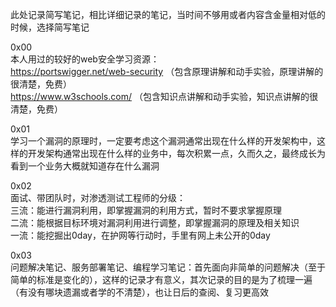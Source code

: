 此处记录简写笔记，相比详细记录的笔记，当时间不够用或者内容含金量相对低的时候，选择简写笔记

0x00  
本人用过的较好的web安全学习资源：  
https://portswigger.net/web-security （包含原理讲解和动手实验，原理讲解的很清楚，免费）  
https://www.w3schools.com/ （包含知识点讲解和动手实验，知识点讲解的很清楚，免费）

0x01  
学习一个漏洞的原理时，一定要考虑这个漏洞通常出现在什么样的开发架构中，这样的开发架构通常出现在什么样的业务中，每次积累一点，久而久之，最终成长为看到一个业务大概就知道存在什么漏洞

0x02  
面试、带团队时，对渗透测试工程师的分级：  
三流：能进行漏洞利用，即掌握漏洞的利用方式，暂时不要求掌握原理  
二流：能根据目标环境对漏洞利用进行调整，即掌握漏洞的原理及相关知识  
一流：能挖掘出0day，在护网等行动时，手里有网上未公开的0day

0x03  
问题解决笔记、服务部署笔记、编程学习笔记：首先面向非简单的问题解决（至于简单的标准是变化的），这样的记录才有意义，其次记录的目的是为了梳理一遍（有没有哪块遗漏或者学的不清楚），也让日后的查阅、复习更高效

